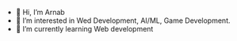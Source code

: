 - 👋 Hi, I’m Arnab
- 👀 I’m interested in Wed Development, AI/ML, Game Development.
- 🌱 I’m currently learning Web development
